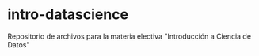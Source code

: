# intro-datascience
Repositorio de archivos para la materia electiva "Introducción a Ciencia de Datos"
